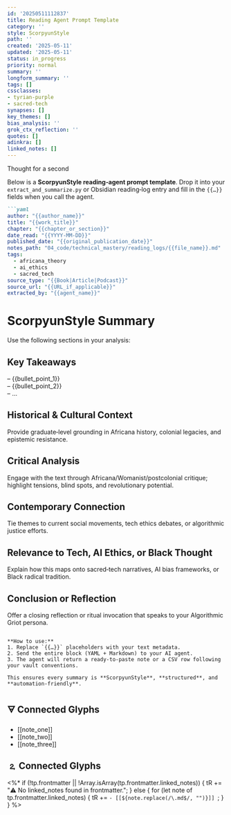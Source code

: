 ```yaml
---
id: '20250511112837'
title: Reading Agent Prompt Template
category: ''
style: ScorpyunStyle
path: ''
created: '2025-05-11'
updated: '2025-05-11'
status: in_progress
priority: normal
summary: ''
longform_summary: ''
tags: []
cssclasses:
- tyrian-purple
- sacred-tech
synapses: []
key_themes: []
bias_analysis: ''
grok_ctx_reflection: ''
quotes: []
adinkra: []
linked_notes: []
---
```


Thought for a second

Below is a **ScorpyunStyle reading‑agent prompt template**. Drop it into your `extract_and_summarize.py` or Obsidian reading‑log entry and fill in the `{{…}}` fields when you call the agent.

````markdown
```yaml
author: "{{author_name}}"
title: "{{work_title}}"
chapter: "{{chapter_or_section}}"
date_read: "{{YYYY-MM-DD}}"
published_date: "{{original_publication_date}}"
notes_path: "04_code/technical_mastery/reading_logs/{{file_name}}.md"
tags:
  - africana_theory
  - ai_ethics
  - sacred_tech
source_type: "{{Book|Article|Podcast}}"
source_url: "{{URL_if_applicable}}"
extracted_by: "{{agent_name}}"
````

# ScorpyunStyle Summary

Use the following sections in your analysis:

## Key Takeaways

– {{bullet_point_1}}  
– {{bullet_point_2}}  
– …

## Historical & Cultural Context

Provide graduate‑level grounding in Africana history, colonial legacies, and epistemic resistance.

## Critical Analysis

Engage with the text through Africana/Womanist/postcolonial critique; highlight tensions, blind spots, and revolutionary potential.

## Contemporary Connection

Tie themes to current social movements, tech ethics debates, or algorithmic justice efforts.

## Relevance to Tech, AI Ethics, or Black Thought

Explain how this maps onto sacred‑tech narratives, AI bias frameworks, or Black radical tradition.

## Conclusion or Reflection

Offer a closing reflection or ritual invocation that speaks to your Algorithmic Griot persona.

```

**How to use:**  
1. Replace `{{…}}` placeholders with your text metadata.  
2. Send the entire block (YAML + Markdown) to your AI agent.  
3. The agent will return a ready‑to‑paste note or a CSV row following your vault conventions.

This ensures every summary is **ScorpyunStyle**, **structured**, and **automation‑friendly**.
```

## 🜃 Connected Glyphs
- [[note_one]]
- [[note_two]]
- [[note_three]]
## 🄃 Connected Glyphs

<%*
if (!tp.frontmatter || !Array.isArray(tp.frontmatter.linked_notes)) {
  tR += "⚠️ No linked_notes found in frontmatter.";
} else {
  for (let note of tp.frontmatter.linked_notes) {
    tR += `- [[${note.replace(/\.md$/, "")}]]
`;
  }
}
%>
